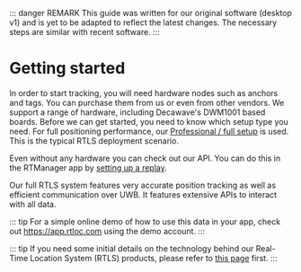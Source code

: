 
::: danger REMARK
This guide was written for our original software (desktop v1) and is yet to be adapted to reflect the latest changes. The necessary steps are similar with recent software.
:::

# Getting started

In order to start tracking, you will need hardware nodes such as anchors and tags. You can purchase them from us or even from other vendors. We support a range of hardware, including Decawave's DWM1001 based boards.
Before we can get started, you need to know which setup type you need. For full positioning performance, our [Professional / full setup](/positioning/positioning_getting_started.html) is used. This is the typical RTLS deployment scenario.

Even without any hardware you can check out our API. You can do this in the RTManager app by [setting up a replay](/positioning/trying_demo_replays.html).


<!-- ### Basic Positioning
If you are new to RTLS, we advise you to start with our `Basic Positioning` solution. It will allow you to set up a system in no-time. You can configure the system and read out the data in a web browser via a BLE connection.
::: warning
If you bought the starter kit, you can jump immediately to the dedicated [getting started](/getstarted/basic_positioning_getting_started.html#getting-started) section
:::

::: tip
Note that all hardware can be reused if you later decide to upgrade to a [Pro Positioning](/positioning/positioning_getting_started.html) setup.
:::  -->

<!-- ## Pro Positioning
In case you have some more experience already, the best results can be achieved with the `Pro Positioning` type of setup. This setup takes you above and beyond what seems to be possible with an RTLS system.  -->

Our full RTLS system features very accurate position tracking as well as efficient communication over UWB. It features extensive APIs to interact with all data. 

<AnimPos />

::: tip
  For a simple online demo of how to use this data in your app, check out <a href="https://app.rtloc.com">https://app.rtloc.com</a> using the demo account.
:::

::: tip
If you need some initial details on the technology behind our Real-Time Location System (RTLS) products, please refer to [this page](https://rtloc.com/technology) first.
:::